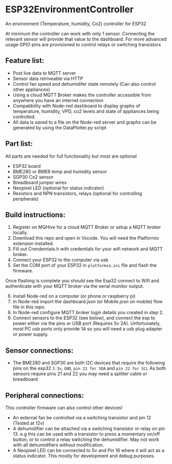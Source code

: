 # ESP32EnvironmentController
An environment (Temperature, humidity, Co2) controller for ESP32

At minimum the controller can work with only 1 sensor. Connecting the relevant sensor will provide that value to the dashboard. For more advanced usage GPIO pins are provisioned to control relays or switching transistors

## Feature list:
* Post live data to MQTT server
* Sensor data retriveable via HTTP
* Control fan speed and dehumidifer state remotely (Can also control other appliances)
* Using a cloud MQTT Broker makes the controller accessible from anywhere you have an internet connection
* Compatibility with Node-red dashboard to display graphs of temperature, humidity, VPD, co2 levels and state of appliances being controlled.
* All data is saved to a file on the Node-red server and graphs can be generated by using the DataPlotter.py script

## Part list:
All parts are needed for full functionality but most are optional
* ESP32 board
* BME280 or BME6 temp and humidity sensor
* SGP30 Co2 sensor
* Breadboard jumper wires
* Neopixel LED (optional for status indicator)
* Resistors and NPN transistors, relays (optional for controlling peripherals)


## Build instructions:
1. Register on MQHive for a cloud MQTT Broker or setup a MQTT broker locally.
2. Download this repo and open in Vscode. You will need the Platformio extension installed.
3. Fill out Crendentials.h with credentials for your wifi network and MQTT broker.
4. Connect your ESP32 to the computer via usb
5. Set the COM port of your ESP32 in `platformio.ini` file and flash the firmware.

Once flashing is complete you should see the Esp32 connect to Wifi and authenticate with your MQTT broker via the serial monitor output.

6. Install Node-red on a computer (or phone or raspberry pi)
7. In Node-red import the dashboard.json (or Mobile.josn on mobile) flow file in this repo.
8. In Node-red configure MQTT broker login details you created in step 2.
9. Connect sensors to the ESP32 (see below), and connect the esp to power either via the pins or USB port (Requires 5v 2A). Unfortunately, most PC usb ports only provide 1A so you will need a usb plug adapter or power supply.


## Sensor connections:
* The BME280 and SGP30 are both I2C devices that require the following pins on the esp32 `3.3v`, `GND`, `pin 21 for SDA` and `pin 22 for SCL`
As both sensors require pins 21 and 22 you may need a splitter cable or breadboard

## Peripheral connections:
This controller firmware can also control other devices!

* An external fan be controlled via a switching transistor and pin 12 (Tested at 12v)
* A dehumidifier can be attached via a switching transistor or relay on pin 13. e.g this can be used with a transistor to press a momentary on/off button, or to control a relay switching the dehumidifier. May not work with all dehumidifiers without modification.
* A Neopixel LED can be connected to 5v and Pin 16 where it will act as a status indicator. This mostly for development and debug purposes.
